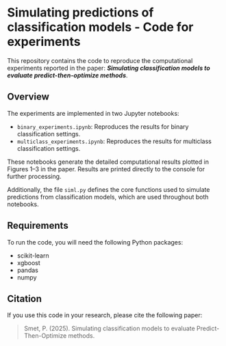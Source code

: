 # Simulating predictions of classification models - Code for experiments
This repository contains the code to reproduce the computational experiments reported in the paper: ___Simulating classification models to evaluate predict-then-optimize methods___.

## Overview

The experiments are implemented in two Jupyter notebooks:
- `binary_experiments.ipynb`: Reproduces the results for binary classification settings.
- `multiclass_experiments.ipynb`: Reproduces the results for multiclass classification settings.

These notebooks generate the detailed computational results plotted in Figures 1–3 in the paper. 
Results are printed directly to the console for further processing.

Additionally, the file `siml.py` defines the core functions used to simulate predictions from classification models, which are used throughout both notebooks.

## Requirements
To run the code, you will need the following Python packages:
- scikit-learn
- xgboost
- pandas
- numpy

## Citation
If you use this code in your research, please cite the following paper:
> Smet, P. (2025).
> Simulating classification models to evaluate Predict-Then-Optimize methods.
